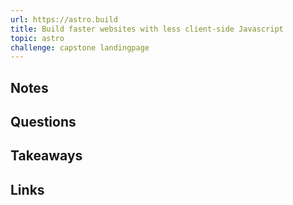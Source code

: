 ```yaml
---
url: https://astro.build
title: Build faster websites with less client-side Javascript
topic: astro
challenge: capstone landingpage
---
```


## Notes

## Questions

## Takeaways

## Links
